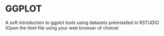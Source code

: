 # GGPLOT
A soft introduction to ggplot tools using datasets preinstalled in RSTUDIO
(Open the html file using your web browser of choice)
